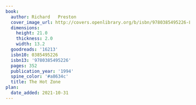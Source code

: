 ```yaml
---
book:
  author: Richard   Preston
  cover_image_url: http://covers.openlibrary.org/b/isbn/9780385495226-L.jpg
  dimensions:
    height: 21.0
    thickness: 2.0
    width: 13.2
  goodreads: '16213'
  isbn10: 0385495226
  isbn13: '9780385495226'
  pages: 352
  publication_year: '1994'
  spine_color: '#a8634c'
  title: The Hot Zone
plan:
  date_added: 2021-10-31
---
```

